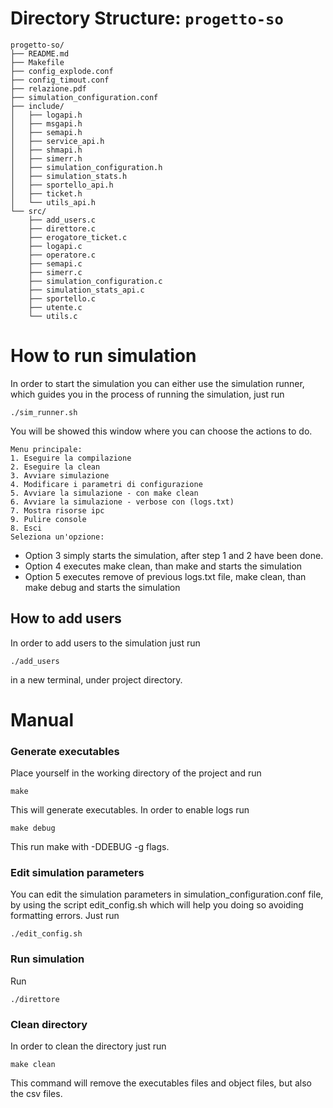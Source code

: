 # Directory Structure: `progetto-so`

```plaintext
progetto-so/
├── README.md
├── Makefile
├── config_explode.conf
├── config_timout.conf
├── relazione.pdf
├── simulation_configuration.conf
├── include/
│   ├── logapi.h
│   ├── msgapi.h
│   ├── semapi.h
│   ├── service_api.h
│   ├── shmapi.h
│   ├── simerr.h
│   ├── simulation_configuration.h
│   ├── simulation_stats.h
│   ├── sportello_api.h
│   ├── ticket.h
│   └── utils_api.h
└── src/
    ├── add_users.c
    ├── direttore.c
    ├── erogatore_ticket.c
    ├── logapi.c
    ├── operatore.c
    ├── semapi.c
    ├── simerr.c
    ├── simulation_configuration.c
    ├── simulation_stats_api.c
    ├── sportello.c
    ├── utente.c
    └── utils.c
```

# How to run simulation
In order to start the simulation you can either use the simulation runner, which guides you in the process of running the simulation, just run
```plaintext
./sim_runner.sh
```
You will be showed this window where you can choose the actions to do.
```plaintext
Menu principale:
1. Eseguire la compilazione
2. Eseguire la clean
3. Avviare simulazione
4. Modificare i parametri di configurazione
5. Avviare la simulazione - con make clean
6. Avviare la simulazione - verbose con (logs.txt)
7. Mostra risorse ipc
9. Pulire console
8. Esci
Seleziona un'opzione: 
```
* Option 3 simply starts the simulation, after step 1 and 2 have been done.
* Option 4 executes make clean, than make and starts the simulation
* Option 5 executes remove of previous logs.txt file, make clean, than make debug and starts the simulation

## How to add users
In order to add users to the simulation just run 
```plaintext
./add_users 
```
in a new terminal, under project directory.

# Manual 
### Generate executables

Place yourself in the working directory of the project and run
```plaintext
make
```
This will generate executables.
In order to enable logs run 
```plaintext
make debug
```
This run make with -DDEBUG -g flags.

### Edit simulation parameters

You can edit the simulation parameters in simulation_configuration.conf file, by using the script edit_config.sh which will help you doing so avoiding formatting errors.
Just run
```plaintext
./edit_config.sh
```

### Run simulation
Run 
```plaintext
./direttore
```

### Clean directory
In order to clean the directory just run
```plaintext
make clean
```
This command will remove the executables files and object files, but also the csv files.



